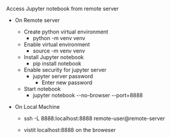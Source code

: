 Access Jupyter notebook from remote server

- On Remote server
    - Create python  virtual environment
        - python -m venv venv
    - Enable virtual environment
        - source -m venv venv
    - Install Jupyter notebook
        - pip install notebook
    - Enable security for jupyter server
        - jupyter server password
            - Enter new password
    -  Start notebook 
        - jupyter notebook --no-browser --port=8888

- On Local Machine
    - ssh -L 8888:localhost:8888 remote-user@remote-server

    - vistit localhost:8888 on the broweser